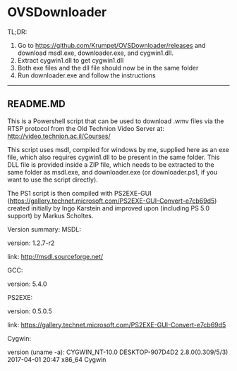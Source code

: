 ﻿# OVSDownloader
 
 TL;DR:
 1) Go to https://github.com/Krumpet/OVSDownloader/releases and download msdl.exe, downloader.exe, and cygwin1.dll.
 2) Extract cygwin1.dll to get cygwin1.dll
 3) Both exe files and the dll file should now be in the same folder
 4) Run downloader.exe and follow the instructions

---------
README.MD
---------

This is a Powershell script that can be used to download .wmv files via the RTSP protocol from the Old Technion Video Server at:
http://video.technion.ac.il/Courses/

This script uses msdl, compiled for windows by me, supplied here as an exe file, which also requires cygwin1.dll to be present in the same folder. This DLL file is provided inside a ZIP file, which needs to be extracted to the same folder as msdl.exe, and downloader.exe (or downloader.ps1, if you want to use the script directly).

The PS1 script is then compiled with PS2EXE-GUI (https://gallery.technet.microsoft.com/PS2EXE-GUI-Convert-e7cb69d5) created initially by Ingo Karstein and improved upon (including PS 5.0 support) by Markus Scholtes.

Version summary:
MSDL:

version: 1.2.7-r2

link: http://msdl.sourceforge.net/

GCC:

version: 5.4.0

PS2EXE:

version:   0.5.0.5

link: https://gallery.technet.microsoft.com/PS2EXE-GUI-Convert-e7cb69d5

Cygwin:

version (uname -a): CYGWIN_NT-10.0 DESKTOP-907D4D2 2.8.0(0.309/5/3) 2017-04-01 20:47 x86_64 Cygwin
